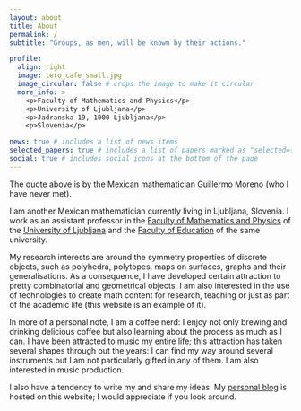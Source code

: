 ```yaml
---
layout: about
title: About
permalink: /
subtitle: "Groups, as men, will be known by their actions."

profile:
  align: right
  image: tero_cafe_small.jpg
  image_circular: false # crops the image to make it circular
  more_info: >
    <p>Faculty of Mathematics and Physics</p>
    <p>University of Ljubljana</p>
    <p>Jadranska 19, 1000 Ljubljana</p>
    <p>Slovenia</p>

news: true # includes a list of news items
selected_papers: true # includes a list of papers marked as "selected={true}"
social: true # includes social icons at the bottom of the page
---
```


The quote above is by the Mexican mathematician Guillermo Moreno (who I have never met).

I am another Mexican mathematician currently living in Ljubljana, Slovenia. I work as an assistant professor in the [Faculty of Mathematics and Physics](https://www.fmf.uni-lj.si/en/) of the [University of Ljubljana](https://www.uni-lj.si/en/university) and the [Faculty of Education](https://www.pef.uni-lj.si/en/home-page/) of the same university.

My research interests are around the symmetry properties of discrete objects, such as polyhedra, polytopes, maps on surfaces, graphs and their generalisations. As a consequence, I have developed certain attraction to pretty combinatorial and geometrical objects. I am also interested in the use of technologies to create math content for research, teaching or just as part of the academic life (this website is an example of it).

In more of a personal note, I am a coffee nerd: I enjoy not only brewing and drinking delicious coffee but also learning about the process as much as I can. I have been attracted to music my entire life; this attraction has taken several shapes through out the years: I can find my way around several instruments but I am not particularly gifted in any of them. I am also interested in music production. 

I also have a tendency to write my and share my ideas. My [personal blog](https://anteromontonio.github.io/blog/) is hosted on this website; I would appreciate if you look around.

